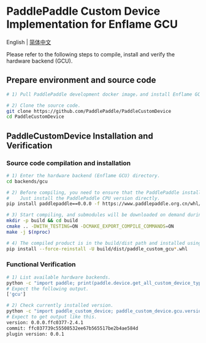 # PaddlePaddle Custom Device Implementation for Enflame GCU

English | [简体中文](./README_cn.md)

Please refer to the following steps to compile, install and verify the hardware backend (GCU).

## Prepare environment and source code

```bash
# 1) Pull PaddlePaddle development docker image，and install Enflame GCU development kit.

# 2) Clone the source code.
git clone https://github.com/PaddlePaddle/PaddleCustomDevice
cd PaddleCustomDevice
```

## PaddleCustomDevice Installation and Verification

### Source code compilation and installation

```bash
# 1) Enter the hardware backend (Enflame GCU) directory.
cd backends/gcu

# 2) Before compiling, you need to ensure that the PaddlePaddle installation package is installed in the environment.
#    Just install the PaddlePaddle CPU version directly.
pip install paddlepaddle==0.0.0 -f https://www.paddlepaddle.org.cn/whl/linux/cpu-mkl/develop.html

# 3) Start compiling, and submodules will be downloaded on demand during compilation.
mkdir -p build && cd build
cmake .. -DWITH_TESTING=ON -DCMAKE_EXPORT_COMPILE_COMMANDS=ON
make -j $(nproc)

# 4) The compiled product is in the build/dist path and installed using pip.
pip install --force-reinstall -U build/dist/paddle_custom_gcu*.whl
```

### Functional Verification

```bash
# 1) List available hardware backends.
python -c "import paddle; print(paddle.device.get_all_custom_device_type())"
# Expect the following output.
['gcu']

# 2) Check currently installed version.
python -c "import paddle_custom_device; paddle_custom_device.gcu.version()"
# Expect to get output like this.
version: 0.0.0.ffc0377-2.4.1
commit: ffc037739c55508532ee67b565517be2b4ae584d
plugin version: 0.0.1
```

